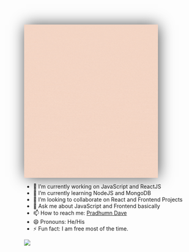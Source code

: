 <img style="-webkit-box-shadow: 2px 0px 37px -2px rgba(0,0,0,0.75);
-moz-box-shadow: 2px 0px 37px -2px rgba(0,0,0,0.75);
box-shadow: 2px 0px 37px -2px rgba(0,0,0,0.75);" align='center' src='/Pink and Peach Freeform Art Instagram Post.gif' width="350" height="400">

- 🔭 I’m currently working on JavaScript and ReactJS 
- 🌱 I’m currently learning NodeJS and MongoDB
- 👯 I’m looking to collaborate on React and Frontend Projects
- 💬 Ask me about JavaScript and Frontend basically
- 📫 How to reach me: [Pradhumn Dave](https://pradhumndave.tech)
- 😄 Pronouns: He/His
- ⚡ Fun fact: I am free most of the time.
<img align='left' src='https://user-images.githubusercontent.com/5713670/87202985-820dcb80-c2b6-11ea-9f56-7ec461c497c3.gif' width='200"'>
